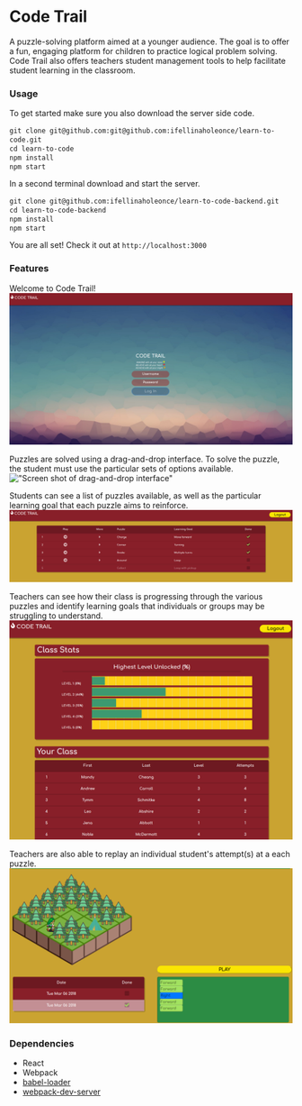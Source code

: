 Code Trail
=====================

A puzzle-solving platform aimed at a younger audience. The goal is to offer a fun, engaging platform for children to practice logical problem solving. Code Trail also offers teachers student management tools to help facilitate student learning in the classroom.

### Usage

To get started make sure you also download the server side code.

```
git clone git@github.com:git@github.com:ifellinaholeonce/learn-to-code.git
cd learn-to-code
npm install
npm start
```

In a second terminal download and start the server.

```
git clone git@github.com:ifellinaholeonce/learn-to-code-backend.git
cd learn-to-code-backend
npm install
npm start
```

You are all set! Check it out at `http://localhost:3000`

### Features

Welcome to Code Trail!
!["Screen shot of landing page"](https://github.com/ifellinaholeonce/learn-to-code/blob/master/docs/final-1.png)

Puzzles are solved using a drag-and-drop interface. To solve the puzzle, the student must use the particular sets of options available.
!["Screen shot of drag-and-drop interface"](https://github.com/ifellinaholeonce/learn-to-code/blob/master/docs/final-drag-drop.png)

Students can see a list of puzzles available, as well as the particular learning goal that each puzzle aims to reinforce.
!["Screen shot of puzzle list"](https://github.com/ifellinaholeonce/learn-to-code/blob/master/docs/final-puzzle-list.png)

Teachers can see how their class is progressing through the various puzzles and identify learning goals that individuals or groups may be struggling to understand.
!["Screen shot of teacher view"](https://github.com/ifellinaholeonce/learn-to-code/blob/master/docs/Screenshot%20from%202018-03-27%2019-41-46.png)

Teachers are also able to replay an individual student's attempt(s) at a each puzzle.
!["Screen shot of replay"](https://github.com/ifellinaholeonce/learn-to-code/blob/master/docs/Screenshot%20from%202018-03-27%2019-42-25.png)

### Dependencies

* React
* Webpack
* [babel-loader](https://github.com/babel/babel-loader)
* [webpack-dev-server](https://github.com/webpack/webpack-dev-server)
